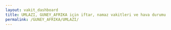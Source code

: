 ```yaml
---
layout: vakit_dashboard
title: UMLAZI, GUNEY_AFRIKA için iftar, namaz vakitleri ve hava durumu - ilçe/eyalet seç
permalink: /GUNEY_AFRIKA/UMLAZI/
---
```


<script type="text/javascript">
  var GLOBAL_COUNTRY = 'GUNEY_AFRIKA';
  var GLOBAL_CITY = 'UMLAZI';
  var GLOBAL_STATE = '';
  var lat = 72;
  var lon = 21;
</script>
